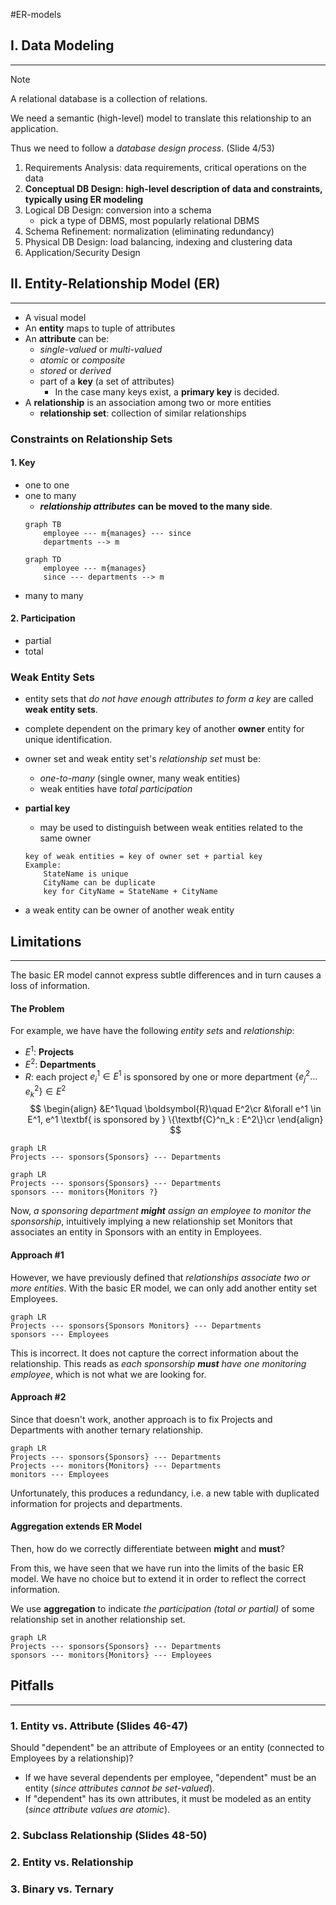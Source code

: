 #ER-models 

## I. Data Modeling
---
> [!note]
> A relational database is a collection of relations.

We need a semantic (high-level) model to translate this relationship to an application.

Thus we need to follow a *database design process*. (Slide 4/53)

1. Requirements Analysis: data requirements, critical operations on the data
2. **Conceptual DB Design: high-level description of data and constraints, typically using ER modeling**
3. Logical DB Design: conversion into a schema
	- pick a type of DBMS, most popularly relational DBMS
4. Schema Refinement: normalization (eliminating redundancy)
5. Physical DB Design: load balancing, indexing and clustering data
6. Application/Security Design

## II. Entity-Relationship Model (ER)
---
- A visual model
- An **entity** maps to tuple of attributes
- An **attribute** can be:
	- *single-valued* or *multi-valued*
	- *atomic* or *composite*
	- *stored* or *derived*
	- part of a **key** (a set of attributes)
		- In the case many keys exist, a **primary key** is decided.
- A **relationship** is an association among two or more entities
	- **relationship set**: collection of similar relationships

### Constraints on  Relationship Sets
#### 1. Key
- one to one
- one to many
	- ***relationship attributes*** **can be moved to the many side**.
	```mermaid
	graph TB
		employee --- m{manages} --- since
		departments --> m
    ```
	```mermaid
	graph TD
		employee --- m{manages}
		since --- departments --> m
    ```
- many to many

#### 2. Participation
- partial
- total

### Weak Entity Sets
- entity sets that *do not have enough attributes to form a key* are called **weak entity sets**.
- complete dependent on the primary key of another **owner** entity for unique identification.
- owner set and weak entity set's *relationship set* must be:
	- *one-to-many* (single owner, many weak entities)
	- weak entities have *total participation*
- **partial key**
	- may be used to distinguish between weak entities related to the same owner
	```
	key of weak entities = key of owner set + partial key
	Example:
		StateName is unique
		CityName can be duplicate
		key for CityName = StateName + CityName
	```
 
- a weak entity can be owner of another weak entity


## Limitations
---
The basic ER model cannot express subtle differences and in turn causes a loss of information.

#### The Problem
For example, we have have the following *entity sets* and *relationship*:
- $E^1$: **Projects**
- $E^2$: **Departments**
- $R$: each project $e^1_i\in E^1$ is sponsored by one or more department $\{e^2_j\dots e^2_k\}\in E^2$
$$
\begin{align}
&E^1\quad \boldsymbol{R}\quad E^2\cr
&\forall e^1 \in E^1, e^1 \textbf{ is sponsored by } \{\textbf{C}^n_k : E^2\}\cr
\end{align}
$$
```mermaid
graph LR
Projects --- sponsors{Sponsors} --- Departments
```

```mermaid
graph LR
Projects --- sponsors{Sponsors} --- Departments
sponsors --- monitors{Monitors ?}
```

Now, *a sponsoring department **might** assign an employee to monitor the sponsorship*, intuitively implying a new relationship set Monitors that associates an entity in Sponsors with an entity in Employees.

#### Approach #1
However, we have previously defined that *relationships associate two or more entities*. With the basic ER model, we can only add another entity set Employees.

```mermaid
graph LR
Projects --- sponsors{Sponsors Monitors} --- Departments
sponsors --- Employees
```

This is incorrect. It does not capture the correct information about the relationship. This reads as *each sponsorship **must** have one monitoring employee*, which is not what we are looking for.

#### Approach #2
Since that doesn't work, another approach is to fix Projects and Departments with another ternary relationship.

```mermaid
graph LR
Projects --- sponsors{Sponsors} --- Departments
Projects --- monitors{Monitors} --- Departments
monitors --- Employees
```

Unfortunately, this produces a redundancy, i.e. a new table with duplicated information for projects and departments.

#### Aggregation extends ER Model
Then, how do we correctly differentiate between **might** and **must**?

From this, we have seen that we have run into the limits of the basic ER model. We have no choice but to extend it in order to reflect the correct information.

We use **aggregation** to indicate *the participation (total or partial)* of some relationship set in another relationship set.

```mermaid
graph LR
Projects --- sponsors{Sponsors} --- Departments
sponsors --- monitors{Monitors} --- Employees
```


## Pitfalls
---
### 1. Entity vs. Attribute (Slides 46-47)
Should "dependent" be an attribute of Employees or an entity (connected to Employees by a relationship)?

- If we have several dependents per employee, "dependent" must be an entity (*since attributes cannot be set-valued*).
- If "dependent" has its own attributes, it must be modeled as an entity (*since attribute values are atomic*).

### 2.  Subclass Relationship (Slides 48-50)

### 2. Entity vs. Relationship

### 3. Binary vs. Ternary
